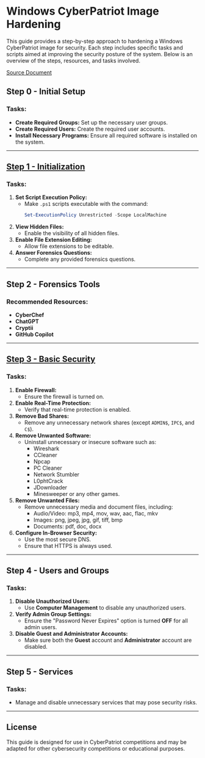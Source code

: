 # Windows CyberPatriot Image Hardening

This guide provides a step-by-step approach to hardening a Windows CyberPatriot image for security. Each step includes specific tasks and scripts aimed at improving the security posture of the system. Below is an overview of the steps, resources, and tasks involved.

[Source Document](https://docs.google.com/document/d/e/2PACX-1vT2zjA8CaPWgSmMfjuAQXL91jd2ioXfFl3J_zvzhtXNg7lFbNFENRbakHlqrodOCvrJ8hJ_O5YRnCyt/pub)

## Step 0 - Initial Setup
### Tasks:
- **Create Required Groups:** Set up the necessary user groups.
- **Create Required Users:** Create the required user accounts.
- **Install Necessary Programs:** Ensure all required software is installed on the system.

---

## [Step 1 - Initialization](https://raw.githubusercontent.com/aidanlenahan/dev/refs/heads/main/ps/cyberpatriot/masterbible24-25/windows/step1.ps1)
### Tasks:
1. **Set Script Execution Policy:**
   - Make `.ps1` scripts executable with the command:
     ```powershell
     Set-ExecutionPolicy Unrestricted -Scope LocalMachine
     ```
2. **View Hidden Files:**
   - Enable the visibility of all hidden files.
3. **Enable File Extension Editing:**
   - Allow file extensions to be editable.
4. **Answer Forensics Questions:**
   - Complete any provided forensics questions.

---

## Step 2 - Forensics Tools
### Recommended Resources:
- **CyberChef**
- **ChatGPT**
- **Cryptii**
- **GitHub Copilot**

---

## [Step 3 - Basic Security](https://raw.githubusercontent.com/aidanlenahan/dev/refs/heads/main/ps/cyberpatriot/masterbible24-25/windows/step3.ps1)
### Tasks:
1. **Enable Firewall:**
   - Ensure the firewall is turned on.
2. **Enable Real-Time Protection:**
   - Verify that real-time protection is enabled.
3. **Remove Bad Shares:**
   - Remove any unnecessary network shares (except `ADMIN$`, `IPC$`, and `C$`).
4. **Remove Unwanted Software:**
   - Uninstall unnecessary or insecure software such as:
     - Wireshark
     - CCleaner
     - Npcap
     - PC Cleaner
     - Network Stumbler
     - L0phtCrack
     - JDownloader
     - Minesweeper or any other games.
5. **Remove Unwanted Files:**
   - Remove unnecessary media and document files, including:
     - Audio/Video: mp3, mp4, mov, wav, aac, flac, mkv
     - Images: png, jpeg, jpg, gif, tiff, bmp
     - Documents: pdf, doc, docx
6. **Configure In-Browser Security:**
   - Use the most secure DNS.
   - Ensure that HTTPS is always used.

---

## Step 4 - Users and Groups
### Tasks:
1. **Disable Unauthorized Users:**
   - Use **Computer Management** to disable any unauthorized users.
2. **Verify Admin Group Settings:**
   - Ensure the "Password Never Expires" option is turned **OFF** for all admin users.
3. **Disable Guest and Administrator Accounts:**
   - Make sure both the **Guest** account and **Administrator** account are disabled.

---

## Step 5 - Services
### Tasks:
- Manage and disable unnecessary services that may pose security risks.

---

## License
This guide is designed for use in CyberPatriot competitions and may be adapted for other cybersecurity competitions or educational purposes.

